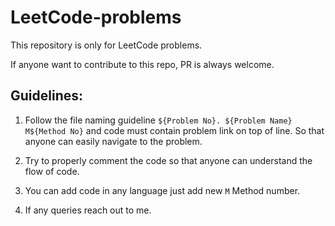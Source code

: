# LeetCode-problems

This repository is only for LeetCode problems.

If anyone want to contribute to this repo, PR is always welcome.

## Guidelines:

1. Follow the file naming guideline `${Problem No}. ${Problem Name} M${Method No}` and code must contain problem link on top of line. So that anyone can easily navigate to the problem.

2. Try to properly comment the code so that anyone can understand the flow of code.
3. You can add code in any language just add new `M` Method number.
4. If any queries reach out to me.
